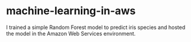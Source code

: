 # machine-learning-in-aws
I trained a simple Random Forest model to predict iris species and hosted the model in the Amazon Web Services environment.

